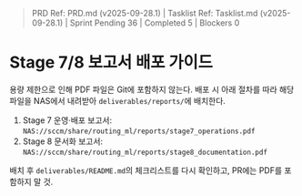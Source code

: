 ﻿> PRD Ref: PRD.md (v2025-09-28.1) | Tasklist Ref: Tasklist.md (v2025-09-28.1) | Sprint Pending 36 | Completed 5 | Blockers 0

# Stage 7/8 보고서 배포 가이드

용량 제한으로 인해 PDF 파일은 Git에 포함하지 않는다. 배포 시 아래 절차를 따라 해당 파일을 NAS에서 내려받아 `deliverables/reports/`에 배치한다.

1. Stage 7 운영·배포 보고서: `NAS://sccm/share/routing_ml/reports/stage7_operations.pdf`
2. Stage 8 문서화 보고서: `NAS://sccm/share/routing_ml/reports/stage8_documentation.pdf`

배치 후 `deliverables/README.md`의 체크리스트를 다시 확인하고, PR에는 PDF를 포함하지 말 것.
